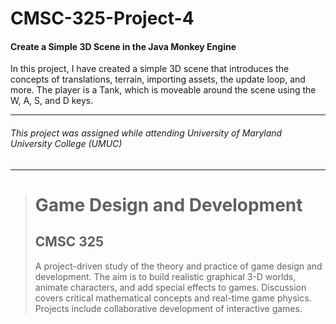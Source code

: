 # CMSC-325-Project-4
#### Create a Simple 3D Scene in the Java Monkey Engine

In this project, I have created a simple 3D scene that introduces the concepts of translations, terrain, importing assets, the update loop, and more.  The player is a Tank, which is moveable around the scene using the W, A, S, and D keys.

---
###### This project was assigned while attending University of Maryland University College (UMUC)
---

><h1>Game Design and Development</h1>
><h2>CMSC 325</h2>
><p>A project-driven study of the theory and practice of game design and development. The aim is to build realistic graphical 3-D worlds, animate characters, and add special effects to games. Discussion covers critical mathematical concepts and real-time game physics. Projects include collaborative development of interactive games.</p>

